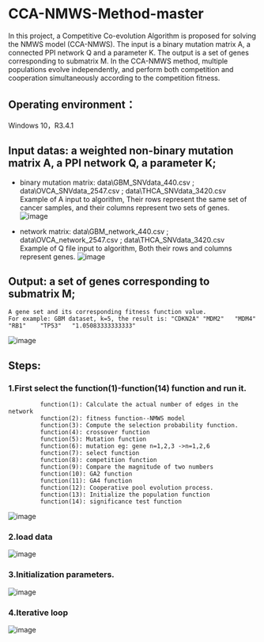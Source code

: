 # CCA-NMWS-Method-master
In this project, a Competitive Co-evolution Algorithm is proposed for solving the NMWS model (CCA-NMWS). The input is a binary mutation matrix A, a connected PPI network Q and a parameter K. The output is a set of genes corresponding to submatrix M. In the CCA-NMWS method, multiple populations evolve independently, and perform both competition and cooperation simultaneously according to the competition fitness. 

## Operating environment：
Windows 10，R3.4.1

## Input datas: a weighted non-binary mutation matrix A, a PPI network Q, a parameter K; <br>
* binary mutation matrix: data\GBM_SNVdata_440.csv ;    data\OVCA_SNVdata_2547.csv ;  data\THCA_SNVdata_3420.csv <br>
Example of A input to algorithm,  Their rows represent the same set of cancer samples, and their columns represent two sets of genes.<br>
![image](https://user-images.githubusercontent.com/105973069/169654006-4ab5f255-d3cf-4c56-992e-23da59208a61.png)

* network matrix: data\GBM_network_440.csv ;   data\OVCA_network_2547.csv ;  data\THCA_SNVdata_3420.csv <br>
Example of Q file input to algorithm, Both their rows and columns represent genes.
![image](https://user-images.githubusercontent.com/105973069/169654040-765489f4-7d48-44f3-89d3-73e204380797.png)

## Output: a set of genes corresponding to submatrix M;	
	A gene set and its corresponding fitness function value.
	For example: GBM dataset, k=5, the result is: "CDKN2A" "MDM2"   "MDM4"   "RB1"    "TP53"   "1.05083333333333"	
![image](https://user-images.githubusercontent.com/105973069/169654845-ee32a838-ecab-448e-be0c-f361c82a20b2.png)
	
## Steps:
### 1.First select the function(1)-function(14) function and run it.
	         function(1): Calculate the actual number of edges in the network
	         function(2): fitness function--NMWS model
	         function(3): Compute the selection probability function.
	         function(4): crossover function 
	         function(5): Mutation function
	         function(6): mutation eg: gene n=1,2,3 ->n=1,2,6
	         function(7): select function
	         function(8): competition function
	         function(9): Compare the magnitude of two numbers
	         function(10): GA2 function
	         function(11): GA4 function
	         function(12): Cooperative pool evolution process.
	         function(13): Initialize the population function
	         function(14): significance test function
![image](https://user-images.githubusercontent.com/105973069/169654152-4693477d-dbcd-48fc-b427-2cd78d5d981c.png)

### 2.load data
![image](https://user-images.githubusercontent.com/105973069/169654168-3b906f6b-8546-452f-a19f-d3fff0bb6c8b.png)

### 3.Initialization parameters.
![image](https://user-images.githubusercontent.com/105973069/169654190-af0a2db5-8949-42f8-bd04-cfd7d3c2fccf.png)

### 4.Iterative loop
![image](https://user-images.githubusercontent.com/105973069/169654212-67e83462-7847-4999-9631-870cc68ba741.png)
